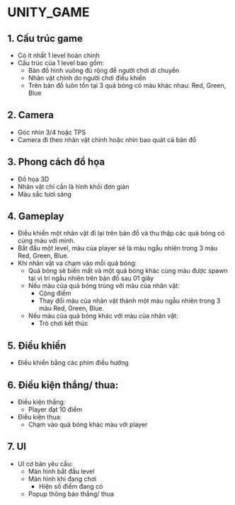 # UNITY_GAME
## 1. Cấu trúc game

- Có ít nhất 1 level hoàn chỉnh
- Cấu trúc của 1 level bao gồm:
    - Bản đồ hình vuông đủ rộng để người chơi di chuyển
    - Nhân vật chính do người chơi điều khiển
    - Trên bản đồ luôn tồn tại 3 quả bóng có màu khác nhau: Red, Green, Blue

## 2. Camera

- Góc nhìn 3/4 hoặc TPS
- Camera đi theo nhân vật chính hoặc nhìn bao quát cả bản đồ

## 3. Phong cách đồ họa

- Đồ họa 3D
- Nhân vật chỉ cần là hình khối đơn giản
- Màu sắc tươi sáng

## 4. Gameplay

- Điều khiển một nhân vật đi lại trên bản đồ và thu thập các quả bóng có cùng màu với mình.
- Bắt đầu một level, màu của player sẽ là màu ngẫu nhiên trong 3 màu Red, Green, Blue.
- Khi nhân vật va chạm vào mỗi quả bóng:
    - Quả bóng sẽ biến mất và một quả bóng khác cùng màu được spawn tại vị trí ngẫu nhiên trên bản đồ sau 01 giây
    - Nếu màu của quả bóng trùng với màu của nhân vật:
        - Cộng điểm
        - Thay đổi màu của nhân vật thành một màu ngẫu nhiên trong 3 màu Red, Green, Blue.
    - Nếu màu của quả bóng khác với màu của nhân vật:
        - Trò chơi kết thúc

## 5. Điều khiển

- Điều khiển bằng các phím điều hướng

## 6. Điều kiện thắng/ thua:

- Điều kiện thắng:
    - Player đạt 10 điểm
- Điều kiện thua:
    - Chạm vào quả bóng khác màu với player

## 7. UI

- UI cơ bản yêu cầu:
    - Màn hình bắt đầu level
    - Màn hình khi đang chơi
        - Hiện số điểm đang có
    - Popup thông báo thắng/ thua
